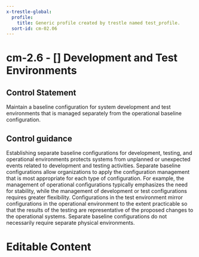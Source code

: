 ```yaml
---
x-trestle-global:
  profile:
    title: Generic profile created by trestle named test_profile.
  sort-id: cm-02.06
---
```


# cm-2.6 - \[\] Development and Test Environments

## Control Statement

Maintain a baseline configuration for system development and test environments that is managed separately from the operational baseline configuration.

## Control guidance

Establishing separate baseline configurations for development, testing, and operational environments protects systems from unplanned or unexpected events related to development and testing activities. Separate baseline configurations allow organizations to apply the configuration management that is most appropriate for each type of configuration. For example, the management of operational configurations typically emphasizes the need for stability, while the management of development or test configurations requires greater flexibility. Configurations in the test environment mirror configurations in the operational environment to the extent practicable so that the results of the testing are representative of the proposed changes to the operational systems. Separate baseline configurations do not necessarily require separate physical environments.

# Editable Content

<!-- Make additions and edits below -->
<!-- The above represents the contents of the control as received by the profile, prior to additions. -->
<!-- If the profile makes additions to the control, they will appear below. -->
<!-- The above markdown may not be edited but you may edit the content below, and/or introduce new additions to be made by the profile. -->
<!-- If there is a yaml header at the top, parameter values may be edited. Use --set-parameters to incorporate the changes during assembly. -->
<!-- The content here will then replace what is in the profile for this control, after running profile-assemble. -->
<!-- The current profile has no added parts for this control, but you may add new ones here. -->
<!-- Each addition must have a heading either of the form ## Control my_addition_name -->
<!-- or ## Part a. (where the a. refers to one of the control statement labels.) -->
<!-- "## Control" parts are new parts added after the statement part. -->
<!-- "## Part" parts are new parts added into the top-level statement part with that label. -->
<!-- Subparts may be added with nested hash levels of the form ### My Subpart Name -->
<!-- underneath the parent ## Control or ## Part being added -->
<!-- See https://ibm.github.io/compliance-trestle/tutorials/ssp_profile_catalog_authoring/ssp_profile_catalog_authoring for guidance. -->
